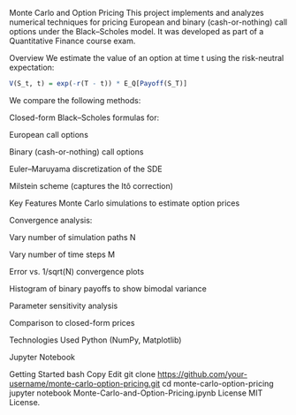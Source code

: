 Monte Carlo and Option Pricing
This project implements and analyzes numerical techniques for pricing European and binary (cash-or-nothing) call options under the Black–Scholes model. It was developed as part of a Quantitative Finance course exam.

Overview
We estimate the value of an option at time t using the risk-neutral expectation:

```r
V(S_t, t) = exp(-r(T - t)) * E_Q[Payoff(S_T)]
```
We compare the following methods:

Closed-form Black–Scholes formulas for:

European call options

Binary (cash-or-nothing) call options

Euler–Maruyama discretization of the SDE

Milstein scheme (captures the Itô correction)

Key Features
Monte Carlo simulations to estimate option prices

Convergence analysis:

Vary number of simulation paths N

Vary number of time steps M

Error vs. 1/sqrt(N) convergence plots

Histogram of binary payoffs to show bimodal variance

Parameter sensitivity analysis

Comparison to closed-form prices

Technologies Used
Python (NumPy, Matplotlib)

Jupyter Notebook

Getting Started
bash
Copy
Edit
git clone https://github.com/your-username/monte-carlo-option-pricing.git
cd monte-carlo-option-pricing
jupyter notebook Monte-Carlo-and-Option-Pricing.ipynb
License
MIT License.
